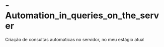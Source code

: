 # -Automation_in_queries_on_the_server
Criação de consultas automaticas no servidor, no meu estágio atual
